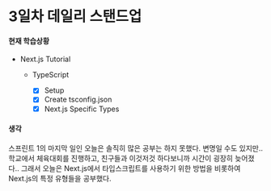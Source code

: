 # 3일차 데일리 스탠드업

#### 현재 학습상황

- Next.js Tutorial

  - TypeScript

    - [x] Setup
    - [x] Create tsconfig.json
    - [x] Next.js Specific Types

#### 생각

스프린트 1의 마지막 일인 오늘은 솔직히 많은 공부는 하지 못했다. 변명일 수도 있지만.. 학교에서 체육대회를 진행하고, 친구들과 이것저것 하다보니까 시간이 굉장히 늦어졌다.. 그래서 오늘은 Next.js에서 타입스크립트를 사용하기 위한 방법을 비롯하여 Next.js의 특정 유형들을 공부했다.
